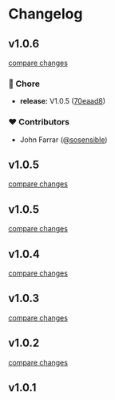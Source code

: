 # Changelog


## v1.0.6

[compare changes](https://github.com/sosensible/nuxt-sosui/compare/v1.0.5...v1.0.6)

### 🏡 Chore

- **release:** V1.0.5 ([70eaad8](https://github.com/sosensible/nuxt-sosui/commit/70eaad8))

### ❤️ Contributors

- John Farrar ([@sosensible](http://github.com/sosensible))

## v1.0.5

[compare changes](https://github.com/sosensible/nuxt-sosui/compare/v1.0.5...v1.0.5)

## v1.0.5

[compare changes](https://github.com/sosensible/nuxt-sosui/compare/v1.0.4...v1.0.5)

## v1.0.4

[compare changes](https://github.com/sosensible/nuxt-sosui/compare/v1.0.3...v1.0.4)

## v1.0.3

[compare changes](https://github.com/sosensible/nuxt-sosui/compare/v1.0.2...v1.0.3)

## v1.0.2

[compare changes](https://github.com/sosensible/nuxt-sosui/compare/v1.0.1...v1.0.2)

## v1.0.1

